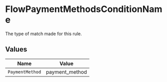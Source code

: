 # FlowPaymentMethodsConditionName

The type of match made for this rule.


## Values

| Name            | Value           |
| --------------- | --------------- |
| `PaymentMethod` | payment_method  |